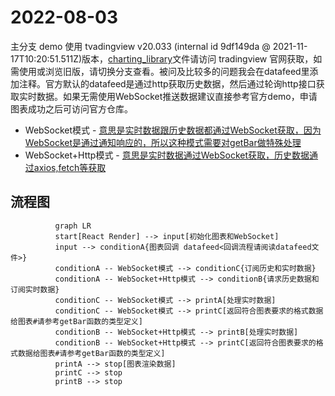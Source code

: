 # 2022-08-03
主分支 demo 使用 tvadingview v20.033 (internal id 9df149da @ 2021-11-17T10:20:51.511Z)版本，[charting_library](https://tradingview.com)文件请访问 tradingview 官网获取，如需使用或浏览旧版，请切换分支查看。被问及比较多的问题我会在datafeed里添加注释。官方默认的datafeed是通过http获取历史数据，然后通过轮询http接口获取实时数据。如果无需使用WebSocket推送数据建议直接参考官方demo，申请图表成功之后可访问官方仓库。

- WebSocket模式 - [意思是实时数据跟历史数据都通过WebSocket获取，因为WebSocket是通过通知响应的，所以这种模式需要对getBar做特殊处理](https://tradingview.com)
- WebSocket+Http模式 - [意思是实时数据通过WebSocket获取，历史数据通过axios,fetch等获取](https://tradingview.com)

## 流程图

```mermaid
          graph LR
          start[React Render] --> input[初始化图表和WebSocket]
          input --> conditionA{图表回调 datafeed<回调流程请阅读datafeed文件>}
          conditionA -- WebSocket模式 --> conditionC{订阅历史和实时数据}
          conditionA -- WebSocket+Http模式 --> conditionB{请求历史数据和订阅实时数据}
          conditionC -- WebSocket模式 --> printA[处理实时数据]
          conditionC -- WebSocket模式 --> printC[返回符合图表要求的格式数据给图表#请参考getBar函数的类型定义]
          conditionB -- WebSocket+Http模式 --> printB[处理实时数据]
          conditionB -- WebSocket+Http模式 --> printC[返回符合图表要求的格式数据给图表#请参考getBar函数的类型定义]
          printA --> stop[图表渲染数据]
          printC --> stop
          printB --> stop
```
